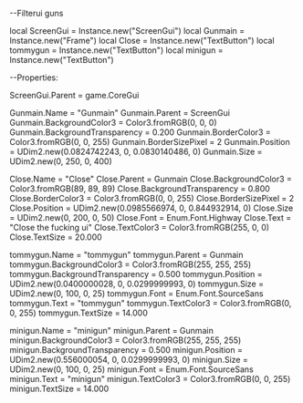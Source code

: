 --Filterui guns

local ScreenGui = Instance.new("ScreenGui")
local Gunmain = Instance.new("Frame")
local Close = Instance.new("TextButton")
local tommygun = Instance.new("TextButton")
local minigun = Instance.new("TextButton")

--Properties:

ScreenGui.Parent = game.CoreGui

Gunmain.Name = "Gunmain"
Gunmain.Parent = ScreenGui
Gunmain.BackgroundColor3 = Color3.fromRGB(0, 0, 0)
Gunmain.BackgroundTransparency = 0.200
Gunmain.BorderColor3 = Color3.fromRGB(0, 0, 255)
Gunmain.BorderSizePixel = 2
Gunmain.Position = UDim2.new(0.0824742243, 0, 0.0830140486, 0)
Gunmain.Size = UDim2.new(0, 250, 0, 400)

Close.Name = "Close"
Close.Parent = Gunmain
Close.BackgroundColor3 = Color3.fromRGB(89, 89, 89)
Close.BackgroundTransparency = 0.800
Close.BorderColor3 = Color3.fromRGB(0, 0, 255)
Close.BorderSizePixel = 2
Close.Position = UDim2.new(0.0985566974, 0, 0.844932914, 0)
Close.Size = UDim2.new(0, 200, 0, 50)
Close.Font = Enum.Font.Highway
Close.Text = "Close the fucking ui"
Close.TextColor3 = Color3.fromRGB(255, 0, 0)
Close.TextSize = 20.000

tommygun.Name = "tommygun"
tommygun.Parent = Gunmain
tommygun.BackgroundColor3 = Color3.fromRGB(255, 255, 255)
tommygun.BackgroundTransparency = 0.500
tommygun.Position = UDim2.new(0.0400000028, 0, 0.0299999993, 0)
tommygun.Size = UDim2.new(0, 100, 0, 25)
tommygun.Font = Enum.Font.SourceSans
tommygun.Text = "tommygun"
tommygun.TextColor3 = Color3.fromRGB(0, 0, 255)
tommygun.TextSize = 14.000

minigun.Name = "minigun"
minigun.Parent = Gunmain
minigun.BackgroundColor3 = Color3.fromRGB(255, 255, 255)
minigun.BackgroundTransparency = 0.500
minigun.Position = UDim2.new(0.556000054, 0, 0.0299999993, 0)
minigun.Size = UDim2.new(0, 100, 0, 25)
minigun.Font = Enum.Font.SourceSans
minigun.Text = "minigun"
minigun.TextColor3 = Color3.fromRGB(0, 0, 255)
minigun.TextSize = 14.000
